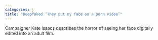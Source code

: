 ```yaml
---
categories: j
title: "Deepfaked ‘They put my face on a porn video’"
---
```

Campaigner Kate Isaacs describes the horror of seeing her face digitally edited into an adult film.